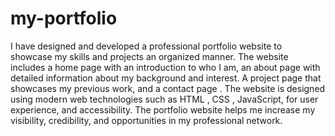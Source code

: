 # my-portfolio
I have designed and developed a professional portfolio  website to showcase my skills and projects an organized manner.
The website includes a home page with an introduction to who I am, an about page with
                        detailed information about my background and interest. A project page that showcases my
                        previous work, and a contact page . The website is designed using modern
                        web technologies such as HTML , CSS , JavaScript, for user experience, and accessibility. The
                        portfolio website helps me increase
                        my visibility, credibility, and opportunities in my professional network.
                        
                        
